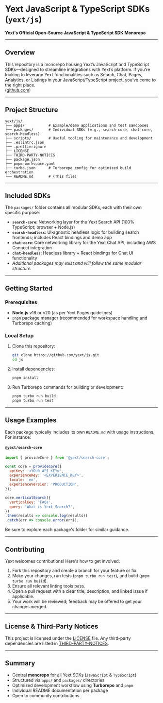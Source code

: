 # Yext JavaScript & TypeScript SDKs (`yext/js`)

**Yext's Official Open‑Source JavaScript & TypeScript SDK Monorepo**

---

## Overview

This repository is a monorepo housing Yext’s JavaScript and TypeScript SDKs—designed to streamline integrations with Yext’s platform. If you're looking to leverage Yext functionalities such as Search, Chat, Pages, Analytics, or Listings in your JavaScript/TypeScript project, you’ve come to the right place.  
([github.com](https://github.com/yext/js?utm_source=chatgpt.com))

---

## Project Structure

```
yext/js/
├── apps/           # Example/demo applications and test sandboxes
├── packages/       # Individual SDKs (e.g., search-core, chat-core, search-headless)
├── scripts/        # Useful tooling for maintenance and development
├── .eslintrc.json
├── .prettierignore
├── LICENSE
├── THIRD-PARTY-NOTICES
├── package.json
├── pnpm-workspace.yaml
├── turbo.json      # Turborepo config for optimized build orchestration
└── README.md       # (This file)
```

---

## Included SDKs

The `packages/` folder contains all modular SDKs, each with their own specific purpose:

- **`search-core`**: Networking layer for the Yext Search API (100% TypeScript; browser + Node.js)  
- **`search-headless`**: UI‑agnostic headless logic for building search frontends; includes React bindings and demo app  
- **`chat-core`**: Core networking library for the Yext Chat API, including AWS Connect integration  
- **`chat-headless`**: Headless library + React bindings for Chat UI functionality  
- *Additional packages may exist and will follow the same modular structure.*

---

## Getting Started

### Prerequisites

- **Node.js** v18 or v20 (as per Yext Pages guidelines)  
- `pnpm` package manager (recommended for workspace handling and Turborepo caching)

### Local Setup

1. Clone this repository:  
   ```bash
   git clone https://github.com/yext/js.git
   cd js
   ```
2. Install dependencies:  
   ```bash
   pnpm install
   ```
3. Run Turborepo commands for building or development:  
   ```bash
   pnpm turbo run build
   pnpm turbo run test
   ```

---

## Usage Examples

Each package typically includes its own `README.md` with usage instructions. For instance:

#### `@yext/search-core`
```js
import { provideCore } from '@yext/search-core';

const core = provideCore({
  apiKey: '<YOUR_API_KEY>',
  experienceKey: '<EXPERIENCE_KEY>',
  locale: 'en',
  experienceVersion: 'PRODUCTION',
});

core.verticalSearch({
  verticalKey: 'FAQs',
  query: 'What is Yext Search?',
})
.then(results => console.log(results))
.catch(err => console.error(err));
```

Be sure to explore each package's folder for similar guidance.

---

## Contributing

Yext welcomes contributions! Here's how to get involved:

1. Fork this repository and create a branch for your feature or fix.
2. Make your changes, run tests (`pnpm turbo run test`), and build (`pnpm turbo run build`).
3. Ensure all relevant linting tools pass.
4. Open a pull request with a clear title, description, and linked issue if applicable.
5. Your work will be reviewed; feedback may be offered to get your changes merged.

---

## License & Third-Party Notices

This project is licensed under the [LICENSE](LICENSE) file. Any third-party dependencies are listed in [THIRD-PARTY-NOTICES](THIRD-PARTY-NOTICES).

---

## Summary

- Central **monorepo** for all Yext SDKs (`JavaScript` & `TypeScript`)  
- Structured via `apps/` and `packages/` directories  
- Optimized development workflow using **Turborepo** and `pnpm`  
- Individual README documentation per package  
- Open to community contributions
